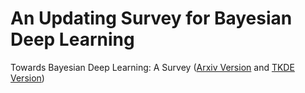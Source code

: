 # An Updating Survey for Bayesian Deep Learning

Towards Bayesian Deep Learning: A Survey ([Arxiv Version](https://arxiv.org/pdf/1604.01662.pdf) and [TKDE Version](http://wanghao.in/paper/TKDE16_BDL.pdf))
